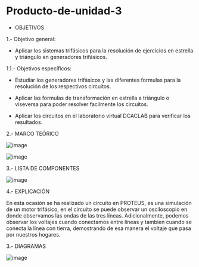 # Producto-de-unidad-3
* OBJETIVOS

 1.- Objetivo general:

  - Aplicar los sistemas trifásicos para la resolución de ejercicios en estrella y triángulo en generadores trifásicos.
  
 1.1.- Objetivos específicos:
  
  - Estudiar los generadores trifásicos y las diferentes formulas para la resolución de los respectivos circuitos.
  
  - Aplicar las formulas de transformación en estrella a triángulo o viseversa para poder resolver facilmente los circuitos.
  
  - Aplicar los circuitos en el laboratorio virtual DCACLAB para verificar los resultados.
  
2.- MARCO TEÓRICO 

![image](https://user-images.githubusercontent.com/76132461/112912177-8be19400-90bc-11eb-84ba-635ab25b1a3b.png)

![image](https://user-images.githubusercontent.com/76132461/112911833-d4e51880-90bb-11eb-8373-1f206415d3c4.png)

3.- LISTA DE COMPONENTES

![image](https://user-images.githubusercontent.com/76132461/112934665-dcbab200-90e7-11eb-9ff8-46a14f5b858e.png)

4.- EXPLICACIÓN

En esta ocasión se ha realizado un circuito en PROTEUS, es una simulación de un motor trifásico, en el circuito se puede observar un osciloscopio en donde observamos las ondas de las tres líneas.
Adicionalmente, podemos observar los voltajes cuando conectamos entre líneas y tambien cuando se conecta la línea con tierra, demostrando de esa manera el voltaje que pasa por nuestros hogares.

3.- DIAGRAMAS

![image](https://user-images.githubusercontent.com/76132461/112931832-78e1ba80-90e2-11eb-82a6-e4c7c1504b0b.png)

